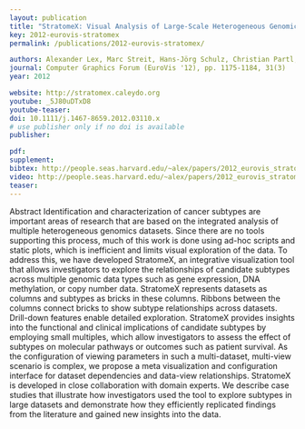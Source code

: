```yaml
---
layout: publication
title: "StratomeX: Visual Analysis of Large-Scale Heterogeneous Genomics Data for Cancer Subtype Characterization"
key: 2012-eurovis-stratomex
permalink: /publications/2012-eurovis-stratomex/

authors: Alexander Lex, Marc Streit, Hans-Jörg Schulz, Christian Partl, Dieter Schmalstieg, Peter J. Park and Nils Gehlenborg
journal: Computer Graphics Forum (EuroVis '12), pp. 1175-1184, 31(3)
year: 2012

website: http://stratomex.caleydo.org
youtube: _5J80uDTxD8
youtube-teaser:
doi: 10.1111/j.1467-8659.2012.03110.x
# use publisher only if no doi is available
publisher: 

pdf: 
supplement:
bibtex: http://people.seas.harvard.edu/~alex/papers/2012_eurovis_stratomex.bib
video: http://people.seas.harvard.edu/~alex/papers/2012_eurovis_stratomex.avi
teaser:
---
```


Abstract
Identification and characterization of cancer subtypes are important areas of research that are based on the
integrated analysis of multiple heterogeneous genomics datasets. Since there are no tools supporting this process,
much of this work is done using ad-hoc scripts and static plots, which is inefficient and limits visual exploration of
the data. To address this, we have developed StratomeX, an integrative visualization tool that allows investigators
to explore the relationships of candidate subtypes across multiple genomic data types such as gene expression,
DNA methylation, or copy number data. StratomeX represents datasets as columns and subtypes as bricks in these
columns. Ribbons between the columns connect bricks to show subtype relationships across datasets. Drill-down
features enable detailed exploration. StratomeX provides insights into the functional and clinical implications of
candidate subtypes by employing small multiples, which allow investigators to assess the effect of subtypes on
molecular pathways or outcomes such as patient survival. As the configuration of viewing parameters in such
a multi-dataset, multi-view scenario is complex, we propose a meta visualization and configuration interface
for dataset dependencies and data-view relationships. StratomeX is developed in close collaboration with domain
experts. We describe case studies that illustrate how investigators used the tool to explore subtypes in large datasets
and demonstrate how they efficiently replicated findings from the literature and gained new insights into the data.

